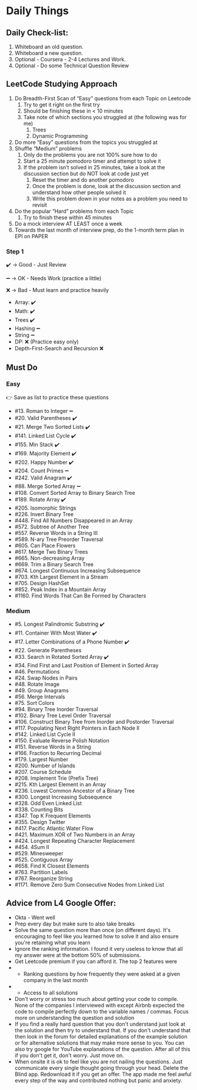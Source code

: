 # Daily Things

## Daily Check-list:
1. Whiteboard an old question.
2. Whiteboard a new question.
3. Optional - Coursera - 2-4 Lectures and Work.
4. Optional - Do some Technical Question Review

## LeetCode Studying Approach

1. Do Breadth-First Scan of “Easy” questions from each Topic on Leetcode
    1. Try to get it right on the first try
    2. Should be finishing these in < 10 minutes
    3. Take note of which sections you struggled at (the following was for me)
        1. Trees
        2. Dynamic Programming
2. Do more “Easy” questions from the topics you struggled at
3. Shuffle “Medium” problems
    1. Only do the problems you are not 100% sure how to do
    2. Start a 25 minute pomodoro timer and attempt to solve it
    3. If the problem isn’t solved in 25 minutes, take a look at the discussion section but do NOT look at code just yet
        1. Reset the timer and do another pomodoro
        2. Once the problem is done, look at the discussion section and understand how other people solved it
        3. Write this problem down in your notes as a problem you need to revisit
4. Do the popular “Hard” problems from each Topic
    1. Try to finish these within 45 minutes
5. Do a mock interview AT LEAST once a week
6. Towards the last month of interview prep, do the 1-month term plan in EPI on PAPER

### Step 1
:heavy_check_mark: -> Good - Just Review

:heavy_minus_sign: -> OK - Needs Work (practice a little)

:x: -> Bad - Must learn and practice heavily
* Array: :heavy_check_mark:
* Math: :heavy_check_mark:
* Trees :heavy_check_mark:
* Hashing :heavy_minus_sign:
* String :heavy_minus_sign:
* DP: :x: (Practice easy only)
* Depth-First-Search and Recursion :x:
## Must Do

### Easy

👉 Save as list to practice these questions

* #13. Roman to Integer :heavy_minus_sign:
* #20. Valid Parentheses :heavy_check_mark:
* #21. Merge Two Sorted Lists :heavy_check_mark:
* #141. Linked List Cycle :heavy_check_mark:
* #155. Min Stack :heavy_check_mark:
* #169. Majority Element :heavy_check_mark:
* #202. Happy Number :heavy_check_mark:
* #204. Count Primes :heavy_minus_sign:
* #242. Valid Anagram :heavy_check_mark:
* #88. Merge Sorted Array :heavy_minus_sign:
* #108. Convert Sorted Array to Binary Search Tree
* #189. Rotate Array :heavy_check_mark:
* #205. Isomorphic Strings
* #226. Invert Binary Tree
* #448. Find All Numbers Disappeared in an Array
* #572. Subtree of Another Tree
* #557. Reverse Words in a String III
* #589. N-ary Tree Preorder Traversal
* #605. Can Place Flowers
* #617. Merge Two Binary Trees
* #665. Non-decreasing Array
* #669. Trim a Binary Search Tree
* #674. Longest Continuous Increasing Subsequence
* #703. Kth Largest Element in a Stream
* #705. Design HashSet
* #852. Peak Index in a Mountain Array
* #1160. Find Words That Can Be Formed by Characters

### Medium

* #5. Longest Palindromic Substring :heavy_check_mark:
* #11. Container With Most Water :heavy_check_mark:
* #17. Letter Combinations of a Phone Number :heavy_check_mark:
* #22. Generate Parentheses
* #33. Search in Rotated Sorted Array :heavy_check_mark:
* #34. Find First and Last Position of Element in Sorted Array
* #46. Permutations
* #24. Swap Nodes in Pairs
* #48. Rotate Image
* #49. Group Anagrams
* #56. Merge Intervals
* #75. Sort Colors
* #94. Binary Tree Inorder Traversal
* #102. Binary Tree Level Order Traversal
* #106. Construct Binary Tree from Inorder and Postorder Traversal
* #117. Populating Next Right Pointers in Each Node II
* #142. Linked List Cycle II
* #150. Evaluate Reverse Polish Notation
* #151. Reverse Words in a String
* #166. Fraction to Recurring Decimal
* #179. Largest Number
* #200. Number of Islands
* #207. Course Schedule
* #208. Implement Trie (Prefix Tree)
* #215. Kth Largest Element in an Array
* #236. Lowest Common Ancestor of a Binary Tree
* #300. Longest Increasing Subsequence
* #328. Odd Even Linked List
* #338. Counting Bits
* #347. Top K Frequent Elements
* #355. Design Twitter
* #417. Pacific Atlantic Water Flow
* #421. Maximum XOR of Two Numbers in an Array
* #424. Longest Repeating Character Replacement
* #454. 4Sum II
* #529. Minesweeper
* #525. Contiguous Array
* #658. Find K Closest Elements
* #763. Partition Labels
* #767. Reorganize String
* #1171. Remove Zero Sum Consecutive Nodes from Linked List

## Advice from L4 Google Offer:
* Okta - Went well
* Prep every day but make sure to also take breaks
* Solve the same question more than once (on different days). It's encouraging to feel like you learned how to solve it and also ensure you're retaining what you learn
* Ignore the ranking information. I found it very useless to know that all my answer were at the bottom 50% of submissions.
* Get Leetcode premium if you can afford it. The top 2 features were
* * Ranking questions by how frequently they were asked at a given company in the last month
* * Access to all solutions
* Don't worry or stress too much about getting your code to compile. None of the companies I interviewed with except Airbnb expected the code to compile perfectly down to the variable names / commas. Focus more on understanding the question and solution
* If you find a really hard question that you don't understand just look at the solution and then try to understand that. If you don't understand that then look in the forum for detailed explanations of the example solution or for alternative solutions that may make more sense to you. You can also try google for YouTube explanations of the question. After all of this if you don't get it, don't worry. Just move on.
* When onsite it is ok to feel like you are not nailing the questions. Just communicate every single thought going through your head.
Delete the Blind app. Redownload it if you get an offer. The app made me feel awful every step of the way and contributed nothing but panic and anxiety.

